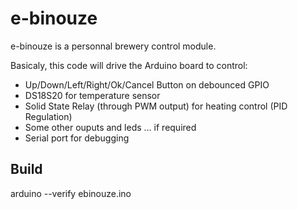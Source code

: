 # e-binouze

e-binouze is a personnal brewery control module. 

Basicaly, this code will drive the Arduino board to control:

- Up/Down/Left/Right/Ok/Cancel Button on debounced GPIO
- DS18S20 for temperature sensor
- Solid State Relay (through PWM output) for heating control (PID Regulation) 
- Some other ouputs and leds ... if required
- Serial port for debugging


## Build 

arduino --verify  ebinouze.ino


